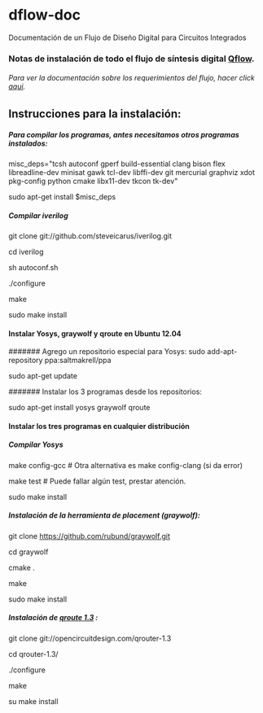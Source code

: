 # dflow-doc
Documentación de un Flujo de Diseño Digital para Circuitos Integrados
### Notas de instalación de todo el flujo de síntesis digital [Qflow](http://opencircuitdesign.com/qflow/).
###### Para ver la documentación sobre los requerimientos del flujo, hacer click [aqui](http://opencircuitdesign.com/qflow/welcome.html#Components).


## Instrucciones para la instalación:

##### Para compilar los programas, antes necesitamos otros programas instalados:
misc_deps="tcsh autoconf gperf build-essential clang bison flex libreadline-dev minisat gawk tcl-dev libffi-dev git mercurial graphviz xdot pkg-config python cmake libx11-dev tkcon tk-dev"

sudo apt-get install $misc_deps

##### Compilar iverilog

git clone git://github.com/steveicarus/iverilog.git

cd iverilog

sh autoconf.sh

./configure

make

sudo make install

#### Instalar Yosys, graywolf y qroute en Ubuntu 12.04
####### Agrego un repositorio especial para Yosys: 
sudo add-apt-repository ppa:saltmakrell/ppa

sudo apt-get update

####### Instalar los 3 programas desde los repositorios:

sudo apt-get install yosys graywolf qroute

#### Instalar los tres programas en cualquier distribución

##### Compilar Yosys 

make config-gcc # Otra alternativa es make config-clang (si da error)

make test # Puede fallar algún test, prestar atención.

sudo make install
 
##### Instalación de la herramienta de placement (graywolf):
git clone https://github.com/rubund/graywolf.git

cd graywolf

cmake .

make

sudo make install

##### Instalación de [qroute 1.3](http://opencircuitdesign.com/qrouter/) :
git clone git://opencircuitdesign.com/qrouter-1.3 

cd qrouter-1.3/

./configure 

make

su make install
 
 
